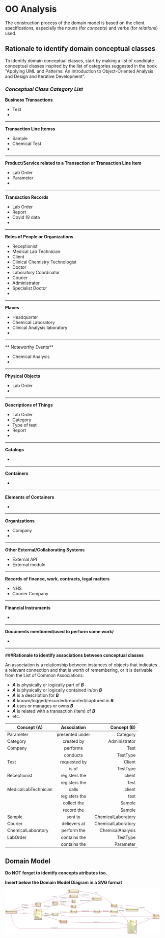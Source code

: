 # OO Analysis #

The construction process of the domain model is based on the client specifications, especially the nouns (for _concepts_) and verbs (for _relations_) used. 

## Rationale to identify domain conceptual classes ##
To identify domain conceptual classes, start by making a list of candidate conceptual classes inspired by the list of categories suggested in the book "Applying UML and Patterns: An Introduction to Object-Oriented Analysis and Design and Iterative Development". 


### _Conceptual Class Category List_ ###

**Business Transactions**

* Test
*

---

**Transaction Line Itemss**

* Sample
* Chemical Test
*

---

**Product/Service related to a Transaction or Transaction Line Item**

* Lab Order
* Parameter
*

---


**Transaction Records**

* Lab Order
* Report
* Covid 19 data
*

---  


**Roles of People or Organizations**

* Receptionist
* Medical Lab Technician
* Client
* Clinical Chemistry Technologist
* Doctor 
* Laboratory Coordinator
* Courier
* Administrator
* Specialist Doctor
*


---


**Places**

* Headquarter
* Chemical Laboratory
* Clinical Analysis laboratory 
*

---

** Noteworthy Events**

* Chemical Analysis
*

---


**Physical Objects**

* Lab Order
*

---


**Descriptions of Things**

* Lab Order
* Category
* Type of test
* Report
*


---


**Catalogs**

*  

---


**Containers**

*  

---


**Elements of Containers**

*  

---


**Organizations**

* Company
* 

---

**Other External/Collaborating Systems**

* External API
* External module


---


**Records of finance, work, contracts, legal matters**

* NHS
* Courier Company

---


**Financial Instruments**

*  

---


**Documents mentioned/used to perform some work/**

* 
---



###**Rationale to identify associations between conceptual classes**

An association is a relationship between instances of objects that indicates a relevant connection and that is worth of remembering, or it is derivable from the List of Common Associations: 

+ **_A_** is physically or logically part of **_B_**
+ **_A_** is physically or logically contained in/on **_B_**
+ **_A_** is a description for **_B_**
+ **_A_** known/logged/recorded/reported/captured in **_B_**
+ **_A_** uses or manages or owns **_B_**
+ **_A_** is related with a transaction (item) of **_B_**
+ etc.



| Concept (A) 		|  Association   	| Concept (B) |
|----------	   		|:-------------:		|---------:       |
| Parameter  	| presented under   		 	| Category |
| Category  	| created by    		 	| Administrator  |
| Company  	| performs    		 	| Test |
| | conducts    		 	| TestType |
| Test  	| requested by   		 	| Client |
| | is of	 	| TestType |
| Receptionist 	| registers the   		 	| client  |
| | registers the   		 	| Test  |
| MedicalLabTechnician 	| calls  		 	| client |
| | registers the  		 	|test|
| | collect the 		 	| Sample |
| | record the 		 	| Sample |
| Sample 	| sent to   		 	| ChemicalLaboratory  |
| Courier 	| delievers at		 	| ChemicalLaboratory |
| ChemicalLaboratory 	| perform the  	| ChemicalAnalysis |
| LabOrder	| contains the   		 	| TestType |
| | contains the   		 	| Parameter |



## Domain Model

**Do NOT forget to identify concepts atributes too.**

**Insert below the Domain Model Diagram in a SVG format**

![DM.svg](DM.svg)



